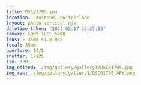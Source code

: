 ```yaml
---
title: DSC01795.jpg
location: Lausanne, Switzerland
layout: photo-vertical.njk
datetime_taken: "2024:02:17 13:27:15"
camera: SONY ILCE-6400
lens: E 35mm F1.8 OSS
focal: 35mm
aperture: 14/5
shutter: 1/125
iso: 320
img_edited: ./img/gallery/gallery1/DSC01795.jpg
img_raw: ./img/gallery/gallery1/DSC01795.ARW.png
---
```

